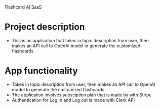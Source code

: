 Flashcard AI SaaS

# Project description
- This is an application that takes in topic description from user, then makes an API call to OpenAI model to generate the customized flashcards.

# App functionality
- Takes in topic description from user, then makes an API call to OpenAI model to generate the customized flashcards.
- The application involves subsciption plan that is made by with Stripe
- Authentication for Log in and Log out is made with Clerk API
